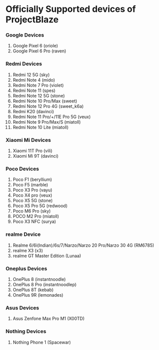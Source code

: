 # Officially Supported devices of ProjectBlaze

### Google Devices 
1. Google Pixel 6 (oriole)
2.  Google Pixel  6 Pro (raven)

### Redmi Devices
1. Redmi 12 5G (sky)
2. Redmi Note 4 (mido)
3. Redmi Note 7 Pro (violet)
4. Redmi Note 11 (spes)
5. Redmi Note 12 5G (stone)
6. Redmi Note 10 Pro/Max (sweet)
7. Redmi Note 12 Pro 4G (sweet_k6a)
8. Redmi K20 (davinci)
9. Redmi Note 11 Pro/+/11E Pro 5G (veux)
10. Redmi Note 9 Pro/Max/S (miatoll)
11. Redmi Note 10 Lite (miatoll)

### Xiaomi Mi Devices
1. Xiaomi 11T Pro (vili)
2. Xiaomi Mi 9T (davinci)

### Poco Devices
1. Poco F1 (beryllium)
2. Poco F5 (marble)
3. Poco X3 Pro (vayu)
4. Poco X4 pro (veux)
5. Poco X5 5G (stone)
6. Poco X5 Pro 5G (redwood)
7. Poco M6 Pro (sky)
8. POCO M2 Pro (miatoll)
9. Poco X3 NFC (surya)

### realme Device
1. Realme 6/6i(Indian)/6s/7/Narzo/Narzo 20 Pro/Narzo 30 4G (RM6785)
2. realme X3 (x3)
3. realme GT Master Edition (Lunaa)

### Oneplus Devices
1. OnePlus 8 (instantnoodle)
2. OnePlus 8 Pro (instantnoodlep)
3. OnePlus 8T (kebab)
4. OnePlus 9R (lemonades)

### Asus Devices
1. Asus Zenfone Max Pro M1 (X00TD)

### Nothing Devices
1. Nothing Phone 1 (Spacewar)

